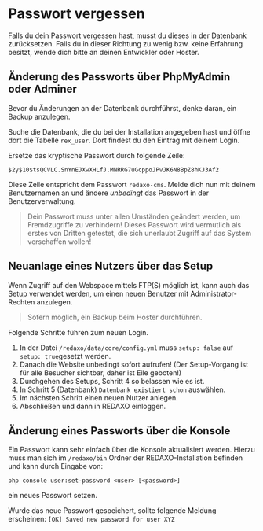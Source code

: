 # Passwort vergessen

Falls du dein Passwort vergessen hast, musst du dieses in der Datenbank zurücksetzen. Falls du in dieser Richtung zu wenig bzw. keine Erfahrung besitzt, wende dich bitte an deinen Entwickler oder Hoster.

## Änderung des Passworts über PhpMyAdmin oder Adminer

Bevor du Änderungen an der Datenbank durchführst, denke daran, ein Backup anzulegen.

Suche die Datenbank, die du bei der Installation angegeben hast und öffne dort die Tabelle `rex_user`. Dort findest du den Eintrag mit deinem Login.

Ersetze das kryptische Passwort durch folgende Zeile:

```sha
$2y$10$tsQCVLC.SnYnEJXwXHLfJ.MNRRG7uGcppoJPvJK6N8BpZ8hKJ3Af2
```

Diese Zeile entspricht dem Passwort `redaxo-cms`. Melde dich nun mit deinem Benutzernamen an und ändere *unbedingt* das Passwort in der Benutzerverwaltung.

> Dein Passwort muss unter allen Umständen geändert werden, um Fremdzugriffe zu verhindern! Dieses Passwort wird vermutlich als erstes von Dritten getestet, die sich unerlaubt Zugriff auf das System verschaffen wollen!

## Neuanlage eines Nutzers über das Setup

Wenn Zugriff auf den Webspace mittels FTP(S) möglich ist, kann auch das Setup verwendet werden, um einen neuen Benutzer mit Administrator-Rechten anzulegen.

> Sofern möglich, ein Backup beim Hoster durchführen.

Folgende Schritte führen zum neuen Login.

1. In der Datei `/redaxo/data/core/config.yml` muss `setup: false` auf `setup: true`gesetzt werden. 
2. Danach die Website unbedingt sofort aufrufen! (Der Setup-Vorgang ist für alle Besucher sichtbar, daher ist Eile geboten!)
3. Durchgehen des Setups, Schritt 4 so belassen wie es ist.
4. In Schritt 5 (Datenbank) `Datenbank existiert schon` auswählen.
5. Im nächsten Schritt einen neuen Nutzer anlegen.
6. Abschließen und dann in REDAXO einloggen. 


## Änderung eines Passworts über die Konsole

Ein Passwort kann sehr einfach über die Konsole aktualisiert werden. Hierzu muss man sich im `/redaxo/bin` Ordner der REDAXO-Installation befinden und kann durch Eingabe von:
```console
php console user:set-password <user> [<password>]
```
ein neues Passwort setzen.

Wurde das neue Passwort gespeichert, sollte folgende Meldung erscheinen: `[OK] Saved new password for user XYZ`
